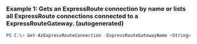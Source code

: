 ### Example 1: Gets an ExpressRoute connection by name or lists all ExpressRoute connections connected to a ExpressRouteGateway. (autogenerated)
```powershell
PS C:\> Get-AzExpressRouteConnection -ExpressRouteGatewayName <String> -ResourceGroupName $ExpressRouteGateway.ResourceGroupName
```

